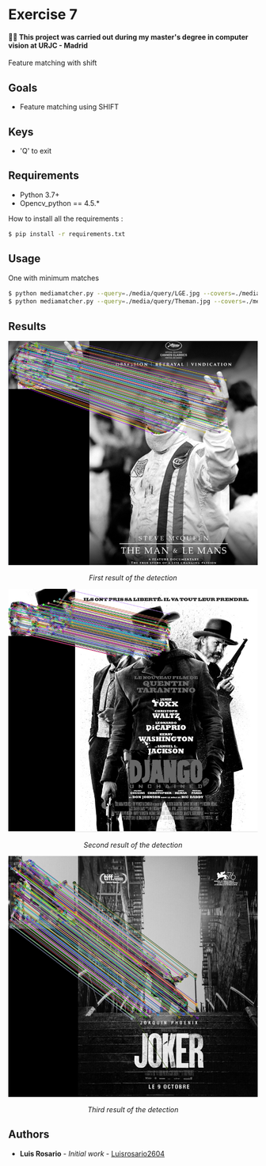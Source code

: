 # Exercise 7

#### 👨‍🎓 This project was carried out during my master's degree in computer vision at URJC - Madrid

Feature matching with shift

## Goals

- Feature matching using SHIFT

## Keys

- 'Q' to exit

## Requirements

* Python 3.7+
* Opencv_python == 4.5.*


How to install all the requirements :
```bash
$ pip install -r requirements.txt
```

## Usage

One with minimum matches
```bash
$ python mediamatcher.py --query=./media/query/LGE.jpg --covers=./media/covers/
$ python mediamatcher.py --query=./media/query/Theman.jpg --covers=./media/covers/
```

## Results

<p align="center">
  <img src="./imgs/result.png">
</p>
<p align="center">
  <i>First result of the detection</i>
</p>

<p align="center">
  <img src="./imgs/result1.png">
</p>
<p align="center">
  <i>Second result of the detection</i>
</p>

<p align="center">
  <img src="./imgs/result2.png">
</p>
<p align="center">
  <i>Third result of the detection</i>
</p>

## Authors

* **Luis Rosario** - *Initial work* - [Luisrosario2604](https://github.com/Luisrosario2604)